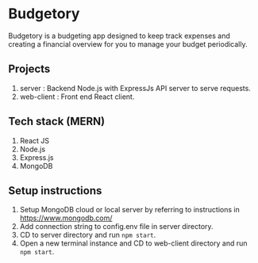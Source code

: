 # Budgetory

Budgetory is a budgeting app designed to keep track expenses and creating a financial overview for you to manage your budget periodically.

## Projects
1. server : Backend Node.js with ExpressJs API server to serve requests.
2. web-client : Front end React client.

## Tech stack (MERN)
1. React JS
2. Node.js
3. Express.js
4. MongoDB

## Setup instructions
1. Setup MongoDB cloud or local server by referring to instructions in https://www.mongodb.com/
2. Add connection string to config.env file in server directory. 
3. CD to server directory and run `npm start`.
4. Open a new terminal instance and CD to web-client directory and run `npm start`.
